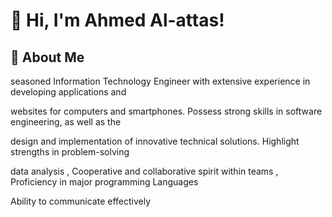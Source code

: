 # 👋 Hi, I'm Ahmed Al-attas!

## 🚀 About Me
seasoned Information Technology Engineer with extensive experience in developing applications and

websites for computers and smartphones. Possess strong skills in software engineering, as well as the

design and implementation of innovative technical solutions. Highlight strengths in problem-solving

data analysis , Cooperative and collaborative spirit within teams , Proficiency in major programming Languages

Ability to communicate effectively

